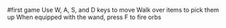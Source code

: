 #first game
Use W, A, S, and D keys to move
Walk over items to pick them up
When equipped with the wand, press F to fire orbs